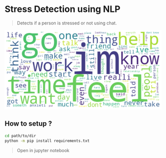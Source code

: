 # Stress Detection using NLP

> Detects if a person is stressed or not using chat.

![image](output.png)

## How to setup ?
```bash
cd path/to/dir
python -m pip install requirements.txt
```
> Open in jupyter notebook